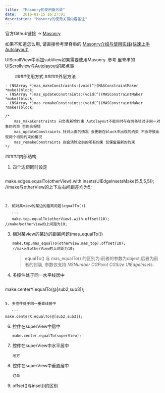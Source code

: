 ```yaml
---
title:  "Masonry的使用备忘录"
date:   2016-01-15 16:27:01
description: "Masonry的使用关键内容备注"
---
```


官方Github链接 -> [Masonry](https://github.com/SnapKit/Masonry)

如果不知道怎么用,  请直接参考里脊串的 [Masonry介绍与使用实践(快速上手Autolayout)](http://adad184.com/2014/09/28/use-masonry-to-quick-solve-autolayout/) 

UIScrollView中添加subView如果需要使用Masonry. 参考 里脊串的 [UIScrollview与Autolayout的那点事](http://adad184.com/2015/12/01/scrollview-under-autolayout/)

　　
####使用方式
#####外层方法

```
- (NSArray *)mas_makeConstraints:(void(^)(MASConstraintMaker *make))block;
- (NSArray *)mas_updateConstraints:(void(^)(MASConstraintMaker *make))block;
- (NSArray *)mas_remakeConstraints:(void(^)(MASConstraintMaker *make))block;

/*
    mas_makeConstraints 只负责新增约束 Autolayout不能同时存在两条针对于同一对象的约束 否则会报错 
    mas_updateConstraints 针对上面的情况 会更新在block中出现的约束 不会导致出现两个相同约束的情况
    mas_remakeConstraints 则会清除之前的所有约束 仅保留最新的约束
*/
```

#####内部结构

1. 四个边距同时设定

	```
 make.edges.equalTo(otherView).with.insets(UIEdgeInsetsMake(5,5,5,5));
 //make与otherView的上下左右间距差均为5;
 ```
 
 
 2. 相对某view的某边的距离问题(equalTo())
 
	```
	make.top.equalTo(otherView).with.offset(10);
 //make与otherView的上间距为10;
 ```
 
 3. 相对某view的某边的距离问题(mas_equalTo())
 	
 	```
 	make.top.mas_equalTo(otherView.mas_top).offset(10);
 	//make与otherView的上间距为10;
 	```
 	
 	>equalTo() 与 mas_equalTo() 的区别为:前者的参数为object,后者为前者的封装, 参数仅支持 *NSNumber* *CGPoint* *CGSize* *UIEdgeInsets*.


 4. 多控件处于同一水平线居中
 
 	```
 make.centerY.equalTo(@[sub2,sub3]);
 ```
 
 5. 多控件处于同一垂直线居中
 
 	```
 make.centerX.equalTo(@[sub2,sub3]);
 ```
 
 6. 控件在superView中居中
 	
 	```
 	make.center.equalTo(superView);
 	```
 
 7. 控件在superView中水平居中
 	
 	```
 	地方
 	```
 	
8. 控件在superView中垂直居中

	```
	订单
	```

9. offset()与inset()的区别

	>
 